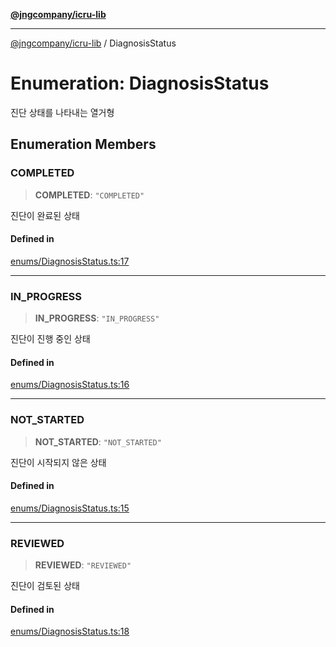 [**@jngcompany/icru-lib**](../README.md)

***

[@jngcompany/icru-lib](../globals.md) / DiagnosisStatus

# Enumeration: DiagnosisStatus

진단 상태를 나타내는 열거형

## Enumeration Members

### COMPLETED

> **COMPLETED**: `"COMPLETED"`

진단이 완료된 상태

#### Defined in

[enums/DiagnosisStatus.ts:17](https://github.com/jngcompany/icru-lib/blob/256d6a1256b31526527eaee4aeab346b456a87aa/src/enums/DiagnosisStatus.ts#L17)

***

### IN\_PROGRESS

> **IN\_PROGRESS**: `"IN_PROGRESS"`

진단이 진행 중인 상태

#### Defined in

[enums/DiagnosisStatus.ts:16](https://github.com/jngcompany/icru-lib/blob/256d6a1256b31526527eaee4aeab346b456a87aa/src/enums/DiagnosisStatus.ts#L16)

***

### NOT\_STARTED

> **NOT\_STARTED**: `"NOT_STARTED"`

진단이 시작되지 않은 상태

#### Defined in

[enums/DiagnosisStatus.ts:15](https://github.com/jngcompany/icru-lib/blob/256d6a1256b31526527eaee4aeab346b456a87aa/src/enums/DiagnosisStatus.ts#L15)

***

### REVIEWED

> **REVIEWED**: `"REVIEWED"`

진단이 검토된 상태

#### Defined in

[enums/DiagnosisStatus.ts:18](https://github.com/jngcompany/icru-lib/blob/256d6a1256b31526527eaee4aeab346b456a87aa/src/enums/DiagnosisStatus.ts#L18)
